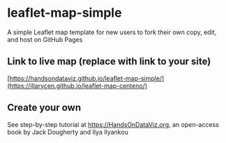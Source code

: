 # leaflet-map-simple
A simple Leaflet map template for new users to fork their own copy, edit, and host on GitHub Pages

## Link to live map (replace with link to your site)
[https://handsondataviz.github.io/leaflet-map-simple/](https://illarycen.github.io/leaflet-map-centeno/)

## Create your own
See step-by-step tutorial at https://HandsOnDataViz.org, an open-access book by Jack Dougherty and Ilya Ilyankou
